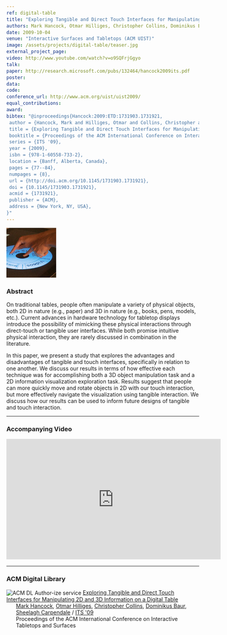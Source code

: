 ```yaml
---
ref: digital-table
title: "Exploring Tangible and Direct Touch Interfaces for Manipulating 2D and 3D Information on a Digital Table"
authors: Mark Hancock, Otmar Hilliges, Christopher Collins, Dominikus Baur, Sheelagh Carpendale
date: 2009-10-04
venue: "Interactive Surfaces and Tabletops (ACM UIST)"
image: /assets/projects/digital-table/teaser.jpg
external_project_page: 
video: http://www.youtube.com/watch?v=o9SQFrjGgyo
talk: 
paper: http://research.microsoft.com/pubs/132464/hancock2009its.pdf
poster: 
data: 
code: 
conference_url: http://www.acm.org/uist/uist2009/
equal_contributions: 
award: 
bibtex: "@inproceedings{Hancock:2009:ETD:1731903.1731921,
 author = {Hancock, Mark and Hilliges, Otmar and Collins, Christopher and Baur, Dominikus and Carpendale, Sheelagh},
 title = {Exploring Tangible and Direct Touch Interfaces for Manipulating 2D and 3D Information on a Digital Table},
 booktitle = {Proceedings of the ACM International Conference on Interactive Tabletops and Surfaces},
 series = {ITS '09},
 year = {2009},
 isbn = {978-1-60558-733-2},
 location = {Banff, Alberta, Canada},
 pages = {77--84},
 numpages = {8},
 url = {http://doi.acm.org/10.1145/1731903.1731921},
 doi = {10.1145/1731903.1731921},
 acmid = {1731921},
 publisher = {ACM},
 address = {New York, NY, USA},
}"
---
```


<img class="fullcol" src="/assets/projects/digital-table/teaser.jpg" alt="Teaser-Picture" />

<h3>Abstract</h3>
<p>On traditional tables, people often manipulate a variety of physical objects, both 2D in nature (e.g., paper) and 3D in nature (e.g., books, pens, models, etc.). Current advances in hardware technology for tabletop displays introduce the possibility of mimicking these physical interactions through direct-touch or tangible user interfaces. While both promise intuitive physical interaction, they are rarely discussed in combination in the literature. </p>
<p>In this paper, we present a study that explores the advantages and disadvantages of tangible and touch interfaces, specifically in relation to one another. We discuss our results in terms of how effective each technique was for accomplishing both a 3D object manipulation task and a 2D information visualization exploration task. Results suggest that people can more quickly move and rotate objects in 2D with our touch interaction, but more effectively navigate the visualization using tangible interaction. We discuss how our results can be used to inform future designs of tangible and touch interaction.</p>
<hr />  


<h3>Accompanying Video</h3>
<div class="video" align="center">
    <iframe width="560" height="315" src="http://www.youtube.com/embed/o9SQFrjGgyo" frameborder="0" allowfullscreen></iframe>
</div>   
<hr />
    
   
<h3>ACM Digital Library</h3>
<div class="acm_dl">
        <!-- ACM DL Article: Digits: freehand 3D interactions anywhere using a wrist-worn gloveless sensor -->
        <div class="acmdlitem" id="item1731921">
            <img src="http://dl.acm.org/images/oa.gif" alt="ACM DL Author-ize service" style="vertical-align: middle" />
            <a class="a-text-ext" target="_blank" href="http://dl.acm.org/citation.cfm?id=1731903.1731921" title="Exploring Tangible and Direct Touch Interfaces for Manipulating 2D and 3D Information on a Digital Table">Exploring Tangible and Direct Touch Interfaces for Manipulating 2D and 3D Information on a Digital Table</a>
            <div style="margin-left: 25px">
                <a class="a-text-ext" target="_blank" href="http://dl.acm.org/author_page.cfm?id=81100211996">Mark Hancock</a>, 
                <a class="a-text-ext" target="_blank" href="http://dl.acm.org/author_page.cfm?id=81309495440">Otmar Hilliges</a>, 
                <a class="a-text-ext" target="_blank" href="http://dl.acm.org/author_page.cfm?id=81436596812">Christopher Collins</a>, 
                <a class="a-text-ext" target="_blank" href="http://dl.acm.org/author_page.cfm?id=81384595586">Dominikus Baur</a>, 
                <a class="a-text-ext" target="_blank" href="http://dl.acm.org/author_page.cfm?id=81452616781">Sheelagh Carpendale</a> / 
                <a class="a-text-ext" target="_blank" href="http://www.its2009.org/">ITS '09</a> <br/>Proceedings of the ACM International Conference on Interactive Tabletops and Surfaces
            </div>
        </div>
</div>
